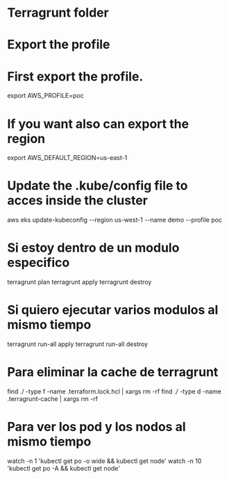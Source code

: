 # Terragrunt folder

# Export the profile 
# First export the profile.
export AWS_PROFILE=poc

# If you want also can export the region
export AWS_DEFAULT_REGION=us-east-1

# Update the .kube/config file to acces inside the cluster
aws eks update-kubeconfig --region us-west-1 --name demo --profile poc

# Si estoy dentro de un modulo especifico
terragrunt plan
terragrunt apply
terragrunt destroy

# Si quiero ejecutar varios modulos al mismo tiempo
terragrunt run-all apply
terragrunt run-all destroy

# Para eliminar la cache de terragrunt
find ./ -type f -name .terraform.lock.hcl | xargs rm -rf
find ./ -type d -name .terragrunt-cache | xargs rm -rf

# Para ver los pod y los nodos al mismo tiempo
watch -n 1 'kubectl get po -o wide  && kubectl get node'
watch -n 10 'kubectl get po -A && kubectl get node'